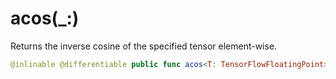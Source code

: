 # acos(\_:)

Returns the inverse cosine of the specified tensor element-wise.

``` swift
@inlinable @differentiable public func acos<T: TensorFlowFloatingPoint>(_ x: Tensor<T>) -> Tensor<T>
```
